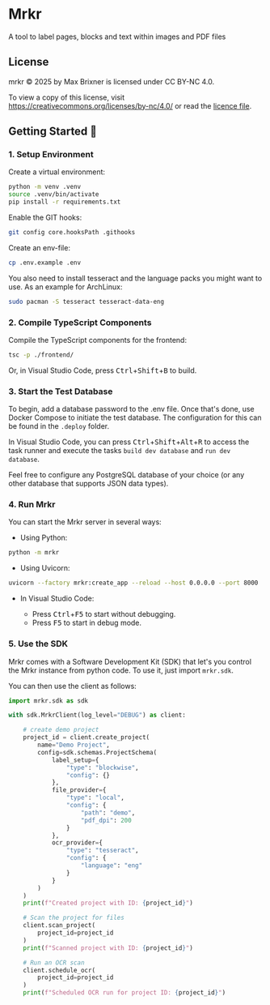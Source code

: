 # Mrkr

A tool to label pages, blocks and text within images and PDF files

## License

mrkr © 2025 by Max Brixner is licensed under CC BY-NC 4.0.

To view a copy of this license, visit https://creativecommons.org/licenses/by-nc/4.0/ or read the [licence file](LICENSE).

## Getting Started 🚀

### 1. Setup Environment

Create a virtual environment:

```bash
python -m venv .venv
source .venv/bin/activate
pip install -r requirements.txt
```

Enable the GIT hooks:

```bash
git config core.hooksPath .githooks
```

Create an env-file:

```bash
cp .env.example .env
```

You also need to install tesseract and the language packs you might want to use. As an example for ArchLinux:

```bash
sudo pacman -S tesseract tesseract-data-eng
```

### 2. Compile TypeScript Components

Compile the TypeScript components for the frontend:

```bash
tsc -p ./frontend/
```

Or, in Visual Studio Code, press <kbd>Ctrl</kbd>+<kbd>Shift</kbd>+<kbd>B</kbd> to build.

### 3. Start the Test Database

To begin, add a database password to the .env file. Once that's done, use Docker Compose to initiate the test database. The configuration for this can be found in the ``.deploy`` folder.

In Visual Studio Code, you can press <kbd>Ctrl</kbd>+<kbd>Shift</kbd>+<kbd>Alt</kbd>+<kbd>R</kbd> to access the task runner and execute the tasks ``build dev database`` and ``run dev database``.

Feel free to configure any PostgreSQL database  of your choice (or any other database that supports JSON data types).

### 4. Run Mrkr

You can start the Mrkr server in several ways:

- Using Python:

```bash
python -m mrkr
```

- Using Uvicorn:

```bash
uvicorn --factory mrkr:create_app --reload --host 0.0.0.0 --port 8000
```

- In Visual Studio Code:

    - Press <kbd>Ctrl</kbd>+<kbd>F5</kbd> to start without debugging.
    - Press <kbd>F5</kbd> to start in debug mode.

### 5. Use the SDK

Mrkr comes with a Software Development Kit (SDK) that let's you control the Mrkr instance from python code. To use it, just import ``mrkr.sdk``.

You can then use the client as follows:

```python
import mrkr.sdk as sdk

with sdk.MrkrClient(log_level="DEBUG") as client:

    # create demo project
    project_id = client.create_project(
        name="Demo Project",
        config=sdk.schemas.ProjectSchema(
            label_setup={
                "type": "blockwise",
                "config": {}
            },
            file_provider={
                "type": "local",
                "config": {
                    "path": "demo",
                    "pdf_dpi": 200
                }
            },
            ocr_provider={
                "type": "tesseract",
                "config": {
                    "language": "eng"
                }
            }
        )
    )
    print(f"Created project with ID: {project_id}")

    # Scan the project for files
    client.scan_project(
        project_id=project_id
    )
    print(f"Scanned project with ID: {project_id}")

    # Run an OCR scan
    client.schedule_ocr(
        project_id=project_id
    )
    print(f"Scheduled OCR run for project ID: {project_id}")
```